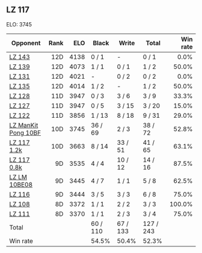 ## LZ 117 ##

ELO: 3745

Opponent | Rank | ELO | Black | Write | Total | Win rate
---------|-----:|----:|-------|-------|-------|-------:
[LZ 143](LZ%20143.md) | 12D | 4138 | 0 / 1 | - | 0 / 1 | 0.0%
[LZ 139](LZ%20139.md) | 12D | 4073 | 1 / 1 | 0 / 1 | 1 / 2 | 50.0%
[LZ 131](LZ%20131.md) | 12D | 4021 | - | 0 / 2 | 0 / 2 | 0.0%
[LZ 135](LZ%20135.md) | 12D | 4014 | 1 / 2 | - | 1 / 2 | 50.0%
[LZ 128](LZ%20128.md) | 11D | 3947 | 0 / 3 | 3 / 6 | 3 / 9 | 33.3%
[LZ 127](LZ%20127.md) | 11D | 3947 | 0 / 5 | 3 / 15 | 3 / 20 | 15.0%
[LZ 122](LZ%20122.md) | 11D | 3856 | 1 / 13 | 8 / 18 | 9 / 31 | 29.0%
[LZ ManKit Pong 10BF](LZ%20ManKit%20Pong%2010BF.md) | 10D | 3745 | 36 / 69 | 2 / 3 | 38 / 72 | 52.8%
[LZ 117 1.2k](LZ%20117%201.2k.md) | 10D | 3663 | 8 / 14 | 33 / 51 | 41 / 65 | 63.1%
[LZ 117 0.8k](LZ%20117%200.8k.md) | 9D | 3535 | 4 / 4 | 10 / 12 | 14 / 16 | 87.5%
[LZ LM 10BE08](LZ%20LM%2010BE08.md) | 9D | 3445 | 4 / 7 | 1 / 1 | 5 / 8 | 62.5%
[LZ 116](LZ%20116.md) | 9D | 3444 | 3 / 5 | 3 / 3 | 6 / 8 | 75.0%
[LZ 108](LZ%20108.md) | 8D | 3372 | 1 / 1 | 2 / 2 | 3 / 3 | 100.0%
[LZ 111](LZ%20111.md) | 8D | 3370 | 1 / 1 | 2 / 3 | 3 / 4 | 75.0%
Total | | | 60 / 110 | 67 / 133 | 127 / 243 | 
Win rate| | | 54.5% | 50.4% | 52.3% | 
